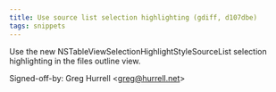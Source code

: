 ```yaml
---
title: Use source list selection highlighting (gdiff, d107dbe)
tags: snippets
---
```


Use the new NSTableViewSelectionHighlightStyleSourceList selection highlighting in the files outline view.

Signed-off-by: Greg Hurrell &lt;greg@hurrell.net&gt;
